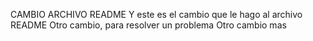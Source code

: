 CAMBIO  ARCHIVO README
Y este es el cambio que le hago al archivo README
Otro cambio, para resolver un problema
Otro cambio mas
